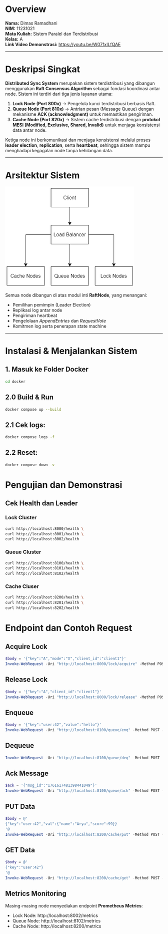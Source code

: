 # Overview  
**Nama:** Dimas Ramadhani  
**NIM:** 11231021  
**Mata Kuliah:** Sistem Paralel dan Terdistribusi  
**Kelas:** A  
**Link Video Demonstrasi:** https://youtu.be/W07fxILfQAE

---

# Deskripsi Singkat  
**Distributed Sync System** merupakan sistem terdistribusi yang dibangun menggunakan **Raft Consensus Algorithm** sebagai fondasi koordinasi antar node. Sistem ini terdiri dari tiga jenis layanan utama:

1. **Lock Node (Port 800x)** → Pengelola kunci terdistribusi berbasis Raft.  
2. **Queue Node (Port 810x)** → Antrian pesan (Message Queue) dengan mekanisme **ACK (acknowledgment)** untuk memastikan pengiriman.  
3. **Cache Node (Port 820x)** → Sistem cache terdistribusi dengan **protokol MESI (Modified, Exclusive, Shared, Invalid)** untuk menjaga konsistensi data antar node.

Ketiga node ini berkomunikasi dan menjaga konsistensi melalui proses **leader election**, **replication**, serta **heartbeat**, sehingga sistem mampu menghadapi kegagalan node tanpa kehilangan data.

---

# Arsitektur Sistem  
![Arsitektur Sistem](Arsitektur.png)

Semua node dibangun di atas modul inti **RaftNode**, yang menangani:
- Pemilihan pemimpin (Leader Election)  
- Replikasi log antar node  
- Pengiriman heartbeat  
- Pengelolaan *AppendEntries* dan *RequestVote*  
- Komitmen log serta penerapan state machine  

---

# Instalasi & Menjalankan Sistem

## 1. Masuk ke Folder Docker
```bash
cd docker
```

## 2.0 Build & Run
```bash
docker compose up --build
```

## 2.1 Cek logs:
```bash
docker compose logs -f
```

## 2.2 Reset:
```bash
docker compose down -v
```

# Pengujian dan Demonstrasi
## Cek Health dan Leader
### Lock Cluster
```bash
curl http://localhost:8000/health \
curl http://localhost:8001/health \
curl http://localhost:8002/health
```

### Queue Cluster
```bash
curl http://localhost:8100/health \
curl http://localhost:8101/health \
curl http://localhost:8102/health
```

### Cache Cluser
```bash
curl http://localhost:8200/health \
curl http://localhost:8201/health \
curl http://localhost:8202/health
```

# Endpoint dan Contoh Request
## Acquire Lock
```powershell
$body = '{"key":"A","mode":"X","client_id":"client1"}'
Invoke-WebRequest -Uri "http://localhost:8000/lock/acquire" -Method POST -ContentType "application/json" -Body $body
```

## Release Lock
```powershell
$body = '{"key":"A","client_id":"client1"}'
Invoke-WebRequest -Uri "http://localhost:8000/lock/release" -Method POST -ContentType "application/json" -Body $body
```

## Enqueue
```powershell
$body = '{"key":"user:42","value":"hello"}'
Invoke-WebRequest -Uri "http://localhost:8100/queue/enq" -Method POST -ContentType "application/json" -Body $body
```

## Dequeue
```powershell
Invoke-WebRequest -Uri "http://localhost:8100/queue/deq" -Method POST
```
## Ack Message
```powershell
$ack = '{"msg_id":"1761617481398441049"}' 
Invoke-WebRequest -Uri "http://localhost:8100/queue/ack" -Method POST -ContentType "application/json" -Body $ack
```

## PUT Data

```powershell
$body = @'
{"key":"user:42","val":{"name":"Arya","score":99}}
'@
Invoke-WebRequest -Uri "http://localhost:8200/cache/put" -Method POST -ContentType "application/json" -Body $body
```

## GET Data
```powershell
$body = @'
{"key":"user:42"}
'@
Invoke-WebRequest -Uri "http://localhost:8200/cache/get" -Method POST -ContentType "application/json" -Body $body
```

## Metrics Monitoring
Masing-masing node menyediakan endpoint **Prometheus Metrics**:
- Lock Node: http://localhost:8002/metrics
- Queue Node: http://localhost:8102/metrics
- Cache Node: http://localhost:8200/metrics
